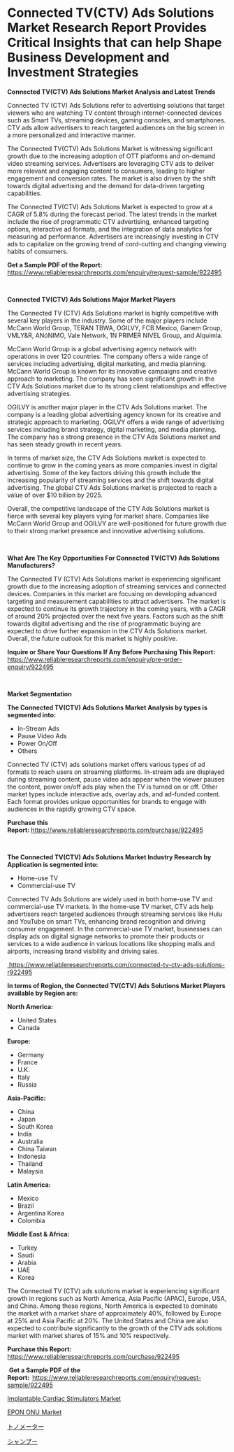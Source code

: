 <p><h1>Connected TV(CTV) Ads Solutions Market Research Report Provides Critical Insights that can help Shape Business Development and Investment Strategies</h1></p><p><strong>Connected TV(CTV) Ads Solutions Market Analysis and Latest Trends</strong></p>
<p><p>Connected TV (CTV) Ads Solutions refer to advertising solutions that target viewers who are watching TV content through internet-connected devices such as Smart TVs, streaming devices, gaming consoles, and smartphones. CTV ads allow advertisers to reach targeted audiences on the big screen in a more personalized and interactive manner.</p><p>The Connected TV(CTV) Ads Solutions Market is witnessing significant growth due to the increasing adoption of OTT platforms and on-demand video streaming services. Advertisers are leveraging CTV ads to deliver more relevant and engaging content to consumers, leading to higher engagement and conversion rates. The market is also driven by the shift towards digital advertising and the demand for data-driven targeting capabilities.</p><p>The Connected TV(CTV) Ads Solutions Market is expected to grow at a CAGR of 5.8% during the forecast period. The latest trends in the market include the rise of programmatic CTV advertising, enhanced targeting options, interactive ad formats, and the integration of data analytics for measuring ad performance. Advertisers are increasingly investing in CTV ads to capitalize on the growing trend of cord-cutting and changing viewing habits of consumers.</p></p>
<p><strong>Get a Sample PDF of the Report:&nbsp;</strong> <a href="https://www.reliableresearchreports.com/enquiry/request-sample/922495">https://www.reliableresearchreports.com/enquiry/request-sample/922495</a></p>
<p>&nbsp;</p>
<p><strong>Connected TV(CTV) Ads Solutions Major Market Players</strong></p>
<p><p>The Connected TV (CTV) Ads Solutions market is highly competitive with several key players in the industry. Some of the major players include McCann World Group, TERAN TBWA, OGILVY, FCB Mexico, Ganem Group, VMLY&R, ANóNIMO, Vale Network, 1N PRIMER NIVEL Group, and Alquimia.</p><p>McCann World Group is a global advertising agency network with operations in over 120 countries. The company offers a wide range of services including advertising, digital marketing, and media planning. McCann World Group is known for its innovative campaigns and creative approach to marketing. The company has seen significant growth in the CTV Ads Solutions market due to its strong client relationships and effective advertising strategies.</p><p>OGILVY is another major player in the CTV Ads Solutions market. The company is a leading global advertising agency known for its creative and strategic approach to marketing. OGILVY offers a wide range of advertising services including brand strategy, digital marketing, and media planning. The company has a strong presence in the CTV Ads Solutions market and has seen steady growth in recent years.</p><p>In terms of market size, the CTV Ads Solutions market is expected to continue to grow in the coming years as more companies invest in digital advertising. Some of the key factors driving this growth include the increasing popularity of streaming services and the shift towards digital advertising. The global CTV Ads Solutions market is projected to reach a value of over $10 billion by 2025.</p><p>Overall, the competitive landscape of the CTV Ads Solutions market is fierce with several key players vying for market share. Companies like McCann World Group and OGILVY are well-positioned for future growth due to their strong market presence and innovative advertising solutions.</p></p>
<p>&nbsp;</p>
<p><strong>What Are The Key Opportunities For Connected TV(CTV) Ads Solutions Manufacturers?</strong></p>
<p><p>The Connected TV (CTV) Ads Solutions market is experiencing significant growth due to the increasing adoption of streaming services and connected devices. Companies in this market are focusing on developing advanced targeting and measurement capabilities to attract advertisers. The market is expected to continue its growth trajectory in the coming years, with a CAGR of around 20% projected over the next five years. Factors such as the shift towards digital advertising and the rise of programmatic buying are expected to drive further expansion in the CTV Ads Solutions market. Overall, the future outlook for this market is highly positive.</p></p>
<p><strong>Inquire or Share Your Questions If Any Before Purchasing This Report:</strong> <a href="https://www.reliableresearchreports.com/enquiry/pre-order-enquiry/922495">https://www.reliableresearchreports.com/enquiry/pre-order-enquiry/922495</a></p>
<p>&nbsp;</p>
<p><strong>Market Segmentation</strong></p>
<p><strong>The Connected TV(CTV) Ads Solutions Market Analysis by types is segmented into:</strong></p>
<p><ul><li>In-Stream Ads</li><li>Pause Video Ads</li><li>Power On/Off</li><li>Others</li></ul></p>
<p><p>Connected TV (CTV) ads solutions market offers various types of ad formats to reach users on streaming platforms. In-stream ads are displayed during streaming content, pause video ads appear when the viewer pauses the content, power on/off ads play when the TV is turned on or off. Other market types include interactive ads, overlay ads, and ad-funded content. Each format provides unique opportunities for brands to engage with audiences in the rapidly growing CTV space.</p></p>
<p><strong>Purchase this Report:&nbsp;</strong><a href="https://www.reliableresearchreports.com/purchase/922495">https://www.reliableresearchreports.com/purchase/922495</a></p>
<p>&nbsp;</p>
<p><strong>The Connected TV(CTV) Ads Solutions Market Industry Research by Application is segmented into:</strong></p>
<p><ul><li>Home-use TV</li><li>Commercial-use TV</li></ul></p>
<p><p>Connected TV Ads Solutions are widely used in both home-use TV and commercial-use TV markets. In the home-use TV market, CTV ads help advertisers reach targeted audiences through streaming services like Hulu and YouTube on smart TVs, enhancing brand recognition and driving consumer engagement. In the commercial-use TV market, businesses can display ads on digital signage networks to promote their products or services to a wide audience in various locations like shopping malls and airports, increasing brand visibility and driving sales.</p></p>
<p><a href="https://www.reliableresearchreports.com/connected-tv-ctv-ads-solutions-r922495">&nbsp;https://www.reliableresearchreports.com/connected-tv-ctv-ads-solutions-r922495</a></p>
<p><strong>In terms of Region, the Connected TV(CTV) Ads Solutions Market Players available by Region are:</strong></p>
<p>
    <p> <strong> North America: </strong>
        <ul>
            <li>United States</li>
            <li>Canada</li>
        </ul>
        </p> 
    <p> <strong> Europe: </strong>
        <ul>
            <li>Germany</li>
            <li>France</li>
            <li>U.K.</li>
            <li>Italy</li>
            <li>Russia</li>
        </ul>
        </p> 
    <p> <strong> Asia-Pacific: </strong>
        <ul>
            <li>China</li>
            <li>Japan</li>
            <li>South Korea</li>
            <li>India</li>
            <li>Australia</li>
            <li>China Taiwan</li>
            <li>Indonesia</li>
            <li>Thailand</li>
            <li>Malaysia</li>
        </ul>
        </p> 
    <p> <strong> Latin America: </strong>
        <ul>
            <li>Mexico</li>
            <li>Brazil</li>
            <li>Argentina Korea</li>
            <li>Colombia</li>
        </ul>
        </p> 
    <p> <strong> Middle East & Africa: </strong>
        <ul>
            <li>Turkey</li>
            <li>Saudi</li>
            <li>Arabia</li>
            <li>UAE</li>
            <li>Korea</li>
        </ul>
    </p>
    </p>
<p><p>The Connected TV (CTV) ads solutions market is experiencing significant growth in regions such as North America, Asia Pacific (APAC), Europe, USA, and China. Among these regions, North America is expected to dominate the market with a market share of approximately 40%, followed by Europe at 25% and Asia Pacific at 20%. The United States and China are also expected to contribute significantly to the growth of the CTV ads solutions market with market shares of 15% and 10% respectively.</p></p>
<p><strong>Purchase this Report: </strong><a href="https://www.reliableresearchreports.com/purchase/922495">https://www.reliableresearchreports.com/purchase/922495</a></p>
<p>&nbsp;<strong>Get a Sample PDF of the Report:&nbsp;&nbsp;</strong><a href="https://www.reliableresearchreports.com/enquiry/request-sample/922495">https://www.reliableresearchreports.com/enquiry/request-sample/922495</a></p>
<p><strong></strong></p>
<p><p><a href="https://www.linkedin.com/pulse/implantable-cardiac-stimulators-market-trends-forecast-competitive-ldgre">Implantable Cardiac Stimulators Market</a></p><p><a href="https://www.linkedin.com/pulse/epon-onu-market-size-outlook-forecast-2024-2031-iris-sight-yb2kc">EPON ONU Market</a></p><p><a href="https://github.com/tanyaali3/Market-Research-Report-List-1/blob/main/424135261027.md">トノメーター</a></p><p><a href="https://github.com/DwightHuels1/Market-Research-Report-List-1/blob/main/596843761028.md">シャンプー</a></p></p>